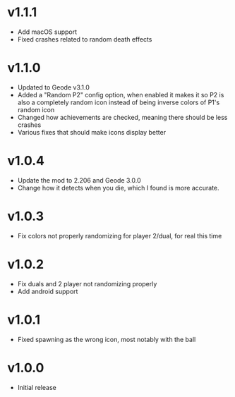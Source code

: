 # v1.1.1
- Add macOS support
- Fixed crashes related to random death effects

# v1.1.0
- Updated to Geode v3.1.0
- Added a "Random P2" config option, when enabled it makes it so P2 is also a completely random icon instead of being inverse colors of P1's random icon
- Changed how achievements are checked, meaning there should be less crashes
- Various fixes that should make icons display better

# v1.0.4
- Update the mod to 2.206 and Geode 3.0.0
- Change how it detects when you die, which I found is more accurate.

# v1.0.3
- Fix colors not properly randomizing for player 2/dual, for real this time

# v1.0.2
- Fix duals and 2 player not randomizing properly
- Add android support

# v1.0.1
- Fixed spawning as the wrong icon, most notably with the ball

# v1.0.0
- Initial release